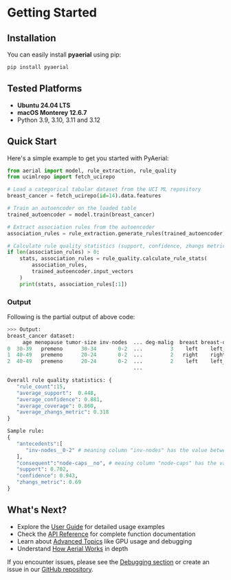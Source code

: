 # Getting Started

## Installation

You can easily install **pyaerial** using pip:

```bash
pip install pyaerial
```

## Tested Platforms

- **Ubuntu 24.04 LTS**
- **macOS Monterey 12.6.7**
- Python 3.9, 3.10, 3.11 and 3.12

## Quick Start

Here's a simple example to get you started with PyAerial:

```python
from aerial import model, rule_extraction, rule_quality
from ucimlrepo import fetch_ucirepo

# Load a categorical tabular dataset from the UCI ML repository
breast_cancer = fetch_ucirepo(id=14).data.features

# Train an autoencoder on the loaded table
trained_autoencoder = model.train(breast_cancer)

# Extract association rules from the autoencoder
association_rules = rule_extraction.generate_rules(trained_autoencoder)

# Calculate rule quality statistics (support, confidence, zhangs metric) for each rule
if len(association_rules) > 0:
    stats, association_rules = rule_quality.calculate_rule_stats(
        association_rules,
        trained_autoencoder.input_vectors
    )
    print(stats, association_rules[:1])
```

### Output

Following is the partial output of above code:

```python
>>> Output:
breast_cancer dataset:
     age menopause tumor-size inv-nodes  ... deg-malig  breast breast-quad irradiat
0  30-39   premeno      30-34       0-2  ...         3    left    left_low       no
1  40-49   premeno      20-24       0-2  ...         2   right    right_up       no
2  40-49   premeno      20-24       0-2  ...         2    left    left_low       no
                                         ...

Overall rule quality statistics: {
   "rule_count":15,
   "average_support":  0.448,
   "average_confidence": 0.881,
   "average_coverage": 0.860,
   "average_zhangs_metric": 0.318
}

Sample rule:
{
   "antecedents":[
      "inv-nodes__0-2" # meaning column "inv-nodes" has the value between "0-2"
   ],
   "consequent":"node-caps__no", # meaing column "node-caps" has the value "no"
   "support": 0.702,
   "confidence": 0.943,
   "zhangs_metric": 0.69
}
```

## What's Next?

- Explore the [User Guide](user_guide.md) for detailed usage examples
- Check the [API Reference](api_reference.md) for complete function documentation
- Learn about [Advanced Topics](advanced_topics.md) like GPU usage and debugging
- Understand [How Aerial Works](research.md) in depth

If you encounter issues, please see the [Debugging section](advanced_topics.md#debugging) or create an issue in our [GitHub repository](https://github.com/DiTEC-project/pyaerial/issues).

